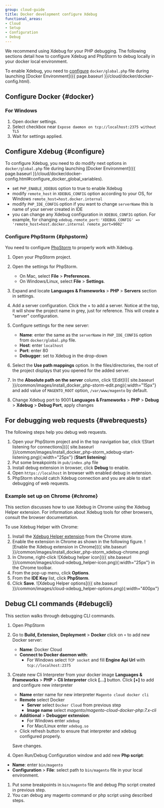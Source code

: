 ```yaml
---
group: cloud-guide
title: Docker development configure Xdebug
functional_areas:
- Cloud
- Setup
- Configuration
- Debug
---
```


We recommend using Xdebug for your PHP debugging. The following sections detail how to configure Xdebug and PhpStorm to debug locally in your docker local environment.

To enable Xdebug, you need to [configure](#configure) `docker/global.php` file during launching [Docker Environment]({{ page.baseurl }}/cloud/docker/docker-config.html).


## Configure Docker {#docker}

### For Windows

1. Open docker settings.
2. Select checkbox near `Expose daemon on tcp://localhost:2375 without TLS`
3. Wait for settings applied.

## Configure Xdebug {#configure}

To configure Xdebug, you need to do modify next options in `docker/global.php` file during launching [Docker Environment]({{ page.baseurl }}/cloud/docker/docker-config.html#configure_docker_global_variables).

* set `PHP_ENABLE_XDEBUG` option to true to enable Xdebug
* modify `remote_host` in `XDEBUG_CONFIG` option according to your OS, for Windows `remote_host=host.docker.internal`
* modify `PHP_IDE_CONFIG` option if you want to change `serverName` this is name of your server created in IDE
* you can change any Xdebug configuration in `XDEBUG_CONFIG` option. For example, for changing `xdebug.remote_port`: `'XDEBUG_CONFIG' => 'remote_host=host.docker.internal remote_port=9002'`


### Configure PhpStorm {#phpstorm}

You need to configure [PhpStorm](https://www.jetbrains.com/phpstorm/) to properly work with Xdebug.

1. Open your PhpStorm project.
2. Open the settings for PhpStorm.

    * On Mac, select **File** > **Preferences**.
    * On Windows/Linux, select **File** > **Settings**.
3. Expand and locate **Languages & Frameworks** > **PHP** > **Servers** section in settings.
4. Add a server configuration. Click the + to add a server. Notice at the top, it will show the project name in grey, just for reference. This will create a "server" configuration.
5. Configure settings for the new server:

    * **Name**: enter the same as the `serverName` in `PHP_IDE_CONFIG` option from `docker/global.php` file.
    * **Host**: enter `localhost`
    * **Port**: enter 80
    * **Debugger**: set to Xdebug in the drop-down
6. Select the **Use path mappings** option. In the files/directories, the root of the project displays that you opened for the added server.
7. In the **Absolute path on the server** column, click ![Edit]({{ site.baseurl }}/common/images/install_docker_php-storm-edit.png){:width="15px"} and add value of `MAGENTO_ROOT` option, `/var/www/magento` by default.
8. Change Xdebug port to 9001 **Languages & Frameworks** > **PHP** > **Debug** > **Xdebug** > **Debug Port**, apply changes  


## For debugging web requests {#webrequests}

The following steps help you debug web requests.


1. Open your PhpStorm project and in the top navigation bar, click ![Start listening for connections]({{ site.baseurl }}/common/images/install_docker_php-storm_xdebug-start-listening.png){:width="25px"}  (**Start listening**)
1. Put some breakpoints in `pub/index.php` file 
1. Install debug extension in browser, click **Debug** to enable.
1. Open `https://localhost` in browser with enabled debug in extension. 
1. PhpStorm should catch Xdebug connection and you are able to start debugging of web requests.

### Example set up on Chrome {#chrome}

This section discusses how to use Xdebug in Chrome using the Xdebug Helper extension. For information about Xdebug tools for other browsers, consult the browser documentation.

To use Xdebug Helper with Chrome:

1.	Install the [Xdebug Helper extension](https://chrome.google.com/webstore/detail/xdebug-helper/eadndfjplgieldjbigjakmdgkmoaaaoc?hl=en) from the Chrome store.
1.	Enable the extension in Chrome as shown in the following figure.
	![Enable the Xdebug extension in Chrome]({{ site.baseurl }}/common/images/install_docker_php-storm_xdebug-chrome.png)
1.	In Chrome, right-click ![Xdebug helper icon]({{ site.baseurl }}/common/images/cloud-xdebug_helper-icon.png){:width="25px"} in the Chrome toolbar.
1.	From the pop-up menu, click **Options**.
1.	From the **IDE Key** list, click **PhpStorm**.
1.	Click **Save**.
	![Xdebug Helper options]({{ site.baseurl }}/common/images/cloud-xdebug_helper-options.png){:width="400px"}
   
	
	
## Debug CLI commands {#debugcli}

This section walks through debugging CLI commands.

1. Open PhpStorm
1. Go to **Build, Extension, Deployment** > **Docker** click on `+` to add new Docker server:
      * **Name**: Docker Cloud
      * **Connect to Docker daemon with**:
      	 * For Windows select `TCP socket` and fill **Engine Api Url** with `tcp://localhost:2375`
1. Create new Cli Interpreter from your docker image **Languages & Frameworks** > **PHP** > **Cli Interpreter** click **[...]** button.
   Click **[+]** to add and configure new interpreter
   * **Name** enter name for new interpreter `Magento cloud docker cli`
   * **Remote** select Docker
     * **Server** select `Docker Cloud` from previous step
     * **Image name** select *magento/magento-cloud-docker-php:7.x-cli*
   * **Additional** > **Debugger extension**:
     * For Windows enter `xdebug`
     * For Mac/Linux enter `xdebug.so`
   * Click refresh button to ensure that interpreter and xdebug configured properly.
   
   Save changes.     
1. Open Run/Debug Configuration window and add new **Php script**:
  * **Name**: enter `bin/magento`	
  * **Configuration** > **File**: select path to `bin/magento` file in your local environment.
  
1. Put some breakpoints in `bin/magento` file and debug Php script created in previous step.
1. You can debug any magento command or php script using described steps.

  